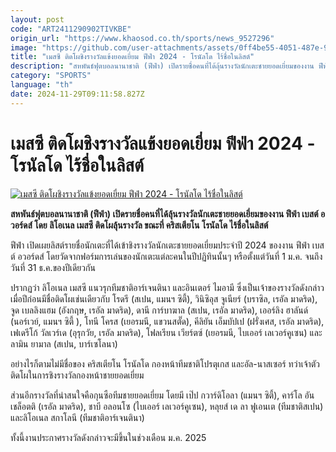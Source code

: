 ```yaml
---
layout: post
code: "ART2411290902TIVKBE"
origin_url: "https://www.khaosod.co.th/sports/news_9527296"
image: "https://github.com/user-attachments/assets/0ff4be55-4051-487e-9b9b-d166502a2b18"
title: "เมสซี ติดโผชิงรางวัลแข้งยอดเยี่ยม ฟีฟ่า 2024 - โรนัลโด ไร้ชื่อในลิสต์"
description: "สหพันธ์ฟุตบอลนานาชาติ (ฟีฟ่า) เปิดรายชื่อคนที่ได้ลุ้นรางวัลนักเตะชายยอดเยี่ยมของงาน ฟีฟ่า เบสต์ อวอร์ดส์ โดย ลิโอเนล เมสซี ติดโผลุ้นรางวัล ขณะที่ คริสเตียโน โรนัลโด ไร้ชื่อในลิสต์"
category: "SPORTS"
language: "th"
date: 2024-11-29T09:11:58.827Z
---
```


# เมสซี ติดโผชิงรางวัลแข้งยอดเยี่ยม ฟีฟ่า 2024 - โรนัลโด ไร้ชื่อในลิสต์

[![เมสซี ติดโผชิงรางวัลแข้งยอดเยี่ยม ฟีฟ่า 2024 - โรนัลโด ไร้ชื่อในลิสต์](https://www.khaosod.co.th/wpapp/uploads/2024/11/messi-ronaldo-8934.jpg "เมสซี ติดโผชิงรางวัลแข้งยอดเยี่ยม ฟีฟ่า 2024 - โรนัลโด ไร้ชื่อในลิสต์")](https://www.khaosod.co.th/wpapp/uploads/2024/11/messi-ronaldo-8934.jpg)

**สหพันธ์ฟุตบอลนานาชาติ (ฟีฟ่า) เปิดรายชื่อคนที่ได้ลุ้นรางวัลนักเตะชายยอดเยี่ยมของงาน ฟีฟ่า เบสต์ อวอร์ดส์ โดย ลิโอเนล เมสซี ติดโผลุ้นรางวัล ขณะที่ คริสเตียโน โรนัลโด ไร้ชื่อในลิสต์**

ฟีฟ่า เปิดเผยลิสต์รายชื่อนักเตะที่ได้เข้าชิงรางวัลนักเตะชายยอดเยี่ยมประจำปี 2024 ของงาน ฟีฟ่า เบสต์ อวอร์ดส์ โดยวัดจากฟอร์มการเล่นของนักเตะแต่ละคนในปีปฏิทินนั้นๆ หรือตั้งแต่วันที่ 1 ม.ค. จนถึงวันที่ 31 ธ.ค.ของปีเดียวกัน



ปรากฏว่า ลิโอเนล เมสซี แนวรุกทีมชาติอาร์เจนตินา และอินเตอร์ ไมอามี ซึ่งเป็นเจ้าของรางวัลดังกล่าวเมื่อปีก่อนมีชื่อติดโผเช่นเดียวกับ โรดรี (สเปน, แมนฯ ซิตี้), วินิซิอุส จูเนียร์ (บราซิล, เรอัล มาดริด), จูด เบลลิงแฮม (อังกฤษ, เรอัล มาดริด), ดานี การ์บาฆาล (สเปน, เรอัล มาดริด), เออร์ลิง ฮาลันด์ (นอร์เวย์, แมนฯ ซิตี้ ), โทนี โครส (เยอรมนี, แขวนสตั๊ด), คีลิยัน เอ็มบัปเป (ฝรั่งเศส, เรอัล มาดริด), เฟเดรีโก้ วัลเวร์เด (อุรุกวัย, เรอัล มาดริด), โฟลเรียน เวียร์ตซ์ (เยอรมนี, ไบเออร์ เลเวอร์คูเซน) และลามิน ยามาล (สเปน, บาร์เซโลนา)

อย่างไรก็ตามไม่มีชื่อของ คริสเตียโน โรนัลโด กองหน้าทีมชาติโปรตุเกส และอัล-นาสเซอร์ ทว่าเจ้าตัวติดโผในการชิงรางวัลกองหน้าชายยอดเยี่ยม

ส่วนอีกรางวัลที่น่าสนใจคือกุนซือทีมชายยอดเยี่ยม โดยมี เป๊ป กวาร์ดิโอลา (แมนฯ ซิตี้), คาร์โล อันเชล็อตติ (เรอัล มาดริด), ชาบี อลอนโซ (ไบเออร์ เลเวอร์คูเซน), หลุยส์ เด ลา ฟูเอนเต (ทีมชาติสเปน) และลิโอเนล สกาโลนี (ทีมชาติอาร์เจนตินา)

ทั้งนี้งานประกาศรางวัลดังกล่าวจะมีขึ้นในช่วงเดือน ม.ค. 2025